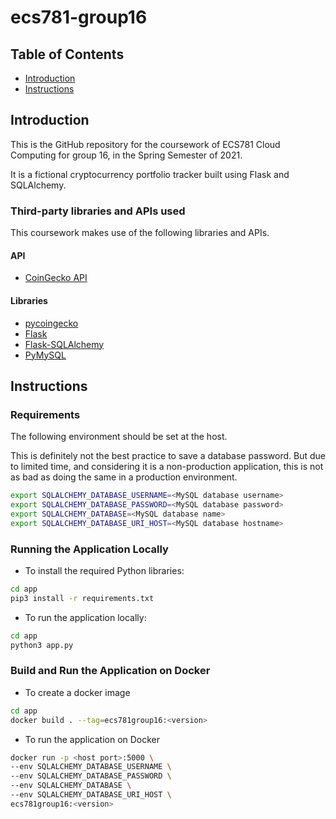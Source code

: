 # ecs781-group16

## Table of Contents
* [Introduction](#introduction)
* [Instructions](#instructions)

## Introduction
This is the GitHub repository for the coursework of ECS781 Cloud Computing for group 16, in the Spring Semester of 2021.

It is a fictional cryptocurrency portfolio tracker built using Flask and SQLAlchemy.

### Third-party libraries and APIs used
This coursework makes use of the following libraries and APIs.

#### API
* [CoinGecko API](https://www.coingecko.com/en/api)

#### Libraries
* [pycoingecko](https://github.com/man-c/pycoingecko)
* [Flask](https://flask.palletsprojects.com/)
* [Flask-SQLAlchemy](https://flask-sqlalchemy.palletsprojects.com/)
* [PyMySQL](https://github.com/PyMySQL/PyMySQL)


## Instructions
### Requirements
The following environment should be set at the host.

This is definitely not the best practice to save a database password. But due to limited time, and considering it is a non-production application, this is not as bad as doing the same in a production environment.
```bash
export SQLALCHEMY_DATABASE_USERNAME=<MySQL database username>
export SQLALCHEMY_DATABASE_PASSWORD=<MySQL database password>
export SQLALCHEMY_DATABASE=<MySQL database name>
export SQLALCHEMY_DATABASE_URI_HOST=<MySQL database hostname>
```

### Running the Application Locally
* To install the required Python libraries:
```bash
cd app
pip3 install -r requirements.txt
```

* To run the application locally:
```bash
cd app
python3 app.py
```

### Build and Run the Application on Docker
* To create a docker image
```bash
cd app
docker build . --tag=ecs781group16:<version>
```

* To run the application on Docker
```bash
docker run -p <host port>:5000 \
--env SQLALCHEMY_DATABASE_USERNAME \
--env SQLALCHEMY_DATABASE_PASSWORD \
--env SQLALCHEMY_DATABASE \
--env SQLALCHEMY_DATABASE_URI_HOST \
ecs781group16:<version>
```